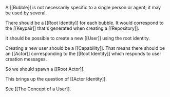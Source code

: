 A [[Bubble]] is not necessarily specific to a single person or agent; it may be used by several.

There should be a [[Root Identity]] for each bubble. It would correspond to the [[Keypair]] that's generated when creating a [[Repository]].

It should be possible to create a new [[User]] using the root identity.

Creating a new user should be a [[Capability]]. That means there should be an [[Actor]] corresponding to the [[Root Identity]] which responds to user creation messages.

So we should spawn a [[Root Actor]].

This brings up the question of [[Actor Identity]].

See [[The Concept of a User]].
